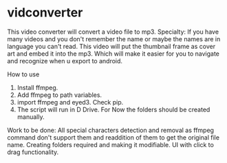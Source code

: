 # vidconverter
This video converter will convert a video file to mp3. 
Specialty: If you have many videos and you don't remember the name or maybe the names are in language you can't read. This video will put the thumbnail frame as cover art and embed it into the mp3. Which will make it easier for you to navigate and recognize when u export to android.

How to use
1. Install ffmpeg.
2. Add ffmpeg to path variables.
3. import ffmpeg and eyed3. Check pip.
4. The script will run in D Drive. For Now the folders should be created manually.

Work to be done:
All special characters detection and removal as ffmpeg command don't support them and readdition of them to get the original file name.
Creating folders required and making it modifiable.
UI with click to drag functionality.
